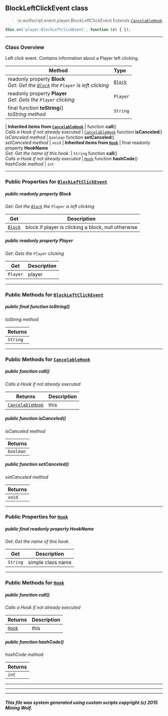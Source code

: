 ## BlockLeftClickEvent __class__

>io.wolfscript.event.player.BlockLeftClickEvent
>Extends [`CancelableHook`](../../hook/CancelableHook.md)
``` javascript
this.on('player.BlockLeftClickEvent', function (e) { });
```


---

### Class Overview

Left click event. Contains information about a Player left clicking.

Method | Type   
--- | :--- 
 readonly property __Block__ <br> _Get: Get the [`Block`](../../api/world/blocks/Block.md) the `Player` is left clicking_ | [`Block`](../../api/world/blocks/Block.md)
 readonly property __Player__ <br> _Get: Gets the `Player` clicking_ | `Player`
final function __toString__() <br> _toString method_ | `String`
 |
__Inherited items from [`CancelableHook`](../../hook/CancelableHook.md)__ |
 function __call__() <br> _Calls a Hook if not already executed_ | [`CancelableHook`](../../hook/CancelableHook.md)
 function __isCanceled__() <br> _isCanceled method_ | `boolean`
 function __setCanceled__() <br> _setCanceled method_ | `void`
 |
__Inherited items from [`Hook`](../../hook/Hook.md)__ |
final readonly property __HookName__ <br> _Get: Get the name of this hook._ | `String`
 function __call__() <br> _Calls a Hook if not already executed_ | [`Hook`](../../hook/Hook.md)
 function __hashCode__() <br> _hashCode method_ | `int`







---


### Public Properties for [`BlockLeftClickEvent`](BlockLeftClickEvent.md)

##### <a id='block'></a>public  readonly property __Block__

_Get: Get the [`Block`](../../api/world/blocks/Block.md) the `Player` is left clicking_

Get | Description
--- | --- 
[`Block`](../../api/world/blocks/Block.md) | block if player is clicking a block, null otherwise



##### <a id='player'></a>public  readonly property __Player__

_Get: Gets the `Player` clicking_

Get | Description
--- | --- 
`Player` | player



---

### Public Methods for [`BlockLeftClickEvent`](BlockLeftClickEvent.md)

##### <a id='tostring'></a>public final function __toString__()

_toString method_

Returns | 
--- | 
`String` |


---

### Public Methods for [`CancelableHook`](../../hook/CancelableHook.md)

##### <a id='call'></a>public  function __call__()

_Calls a Hook if not already executed_

Returns | Description
--- | --- 
[`CancelableHook`](../../hook/CancelableHook.md) | this


##### <a id='iscanceled'></a>public  function __isCanceled__()

_isCanceled method_

Returns | 
--- | 
`boolean` |


##### <a id='setcanceled'></a>public  function __setCanceled__()

_setCanceled method_

Returns | 
--- | 
`void` |


---

### Public Properties for [`Hook`](../../hook/Hook.md)

##### <a id='hookname'></a>public final readonly property __HookName__

_Get: Get the name of this hook._

Get | Description
--- | --- 
`String` | simple class name



---

### Public Methods for [`Hook`](../../hook/Hook.md)

##### <a id='call'></a>public  function __call__()

_Calls a Hook if not already executed_

Returns | Description
--- | --- 
[`Hook`](../../hook/Hook.md) | this


##### <a id='hashcode'></a>public  function __hashCode__()

_hashCode method_

Returns | 
--- | 
`int` |


---


---


---


##### This file was system generated using custom scripts copyright (c) 2015 Mining Wolf.
	

